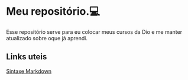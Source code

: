 # Meu repositório.:computer:

 Esse repositório serve para eu colocar meus cursos da Dio e me manter atualizado sobre oque já aprendi.



## Links uteis

[Sintaxe Markdown](https://www.markdownguide.org/getting-started/)


